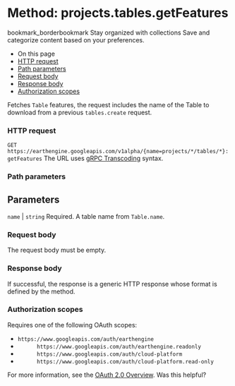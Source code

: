  
#  Method: projects.tables.getFeatures 
bookmark_borderbookmark Stay organized with collections  Save and categorize content based on your preferences.
  * On this page
  * [HTTP request](https://developers.google.com/earth-engine/reference/rest/v1alpha/projects.tables/getFeatures#http-request)
  * [Path parameters](https://developers.google.com/earth-engine/reference/rest/v1alpha/projects.tables/getFeatures#path-parameters)
  * [Request body](https://developers.google.com/earth-engine/reference/rest/v1alpha/projects.tables/getFeatures#request-body)
  * [Response body](https://developers.google.com/earth-engine/reference/rest/v1alpha/projects.tables/getFeatures#response-body)
  * [Authorization scopes](https://developers.google.com/earth-engine/reference/rest/v1alpha/projects.tables/getFeatures#authorization-scopes)


Fetches `Table` features, the request includes the name of the Table to download from a previous `tables.create` request.
### HTTP request
`GET https://earthengine.googleapis.com/v1alpha/{name=projects/*/tables/*}:getFeatures`
The URL uses [gRPC Transcoding](https://google.aip.dev/127) syntax.
### Path parameters
Parameters  
---  
`name` |  `string` Required. A table name from `Table.name`.  
### Request body
The request body must be empty.
### Response body
If successful, the response is a generic HTTP response whose format is defined by the method.
### Authorization scopes
Requires one of the following OAuth scopes:
  * `https://www.googleapis.com/auth/earthengine`
  * `      https://www.googleapis.com/auth/earthengine.readonly`
  * `      https://www.googleapis.com/auth/cloud-platform`
  * `      https://www.googleapis.com/auth/cloud-platform.read-only`


For more information, see the [OAuth 2.0 Overview](https://developers.google.com/identity/protocols/OAuth2).
Was this helpful?
